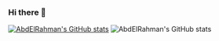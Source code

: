 ### Hi there 👋

<!--
**abdelrahmang98/abdelrahmang98** is a ✨ _special_ ✨ repository because its `README.md` (this file) appears on your GitHub profile.

Here are some ideas to get you started:

- 🔭 I’m currently working on ...
- 🌱 I’m currently learning ...
- 👯 I’m looking to collaborate on ...
- 🤔 I’m looking for help with ...
- 💬 Ask me about ...
- 📫 How to reach me: ...
- 😄 Pronouns: ...
- ⚡ Fun fact: ...
-->

[![AbdElRahman's GitHub stats](https://github-readme-stats.vercel.app/api?username=AbdElRahman)](https://github.com/anuraghazra/github-readme-stats)
![AbdElRahman's GitHub stats](https://github-readme-stats.vercel.app/api?username=AbdElRahman&hide=contribs,prs)

